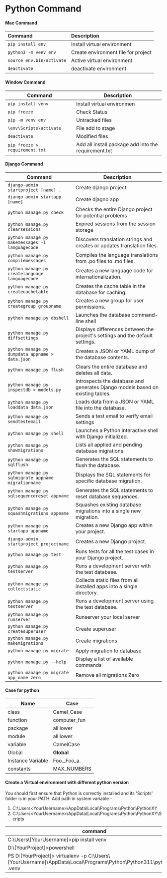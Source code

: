 # **Python Command**

#### Mac Command

| Command                                              | Description                               |
| :--------------------------------------------------- | :---------------------------------------- |
| `pip install env`                                    | Install virtual environment               |
| `python3 -m venv env`                                | Create environment file for project       |
| `source env.bin/activate`                            | Active virtual environment                |
| `deactivate`                                         | deactivate environment                    |

#### Window Command

| Command                           | Description                       |
| --------------------------------  | ----------------------------------|
| `pip install venv`                | Install virtual environmen        |
| `pip freeze`                      | Check Status                      |
| `pip -m venv env`                 | Untracked files                   |
| `\env\Scripts\activate`           | File add to stage                 |
| `deactivate`                      | Modified files                    |
| `pip freeze > requirement.txt`    | Add all install package add into the requirement.txt                     |

#### Django Command

| Command                                                            | Description                                              |
| ------------------------------------------------------------------ | -------------------------------------------------------- |
| `django-admin startproject [name] .`                               | Create django project  |
| `django-admin startapp [name]`                                     | Create djagno app  |
| `python manage.py check`                                           | Checks the entire Django project for potential problems  |
| `python manage.py clearsessions`                                   | Expired sessions from the session storage   |
| `python manage.py makemessages -l languagecode`                    | Discovers translation strings and creates or updates translation files.   |
| `python manage.py compilemessages`                                 | Compiles the language translations from .po files to .mo files.   |
| `python manage.py createlanguage languagecode`                     | Creates a new language code for internationalization.  |
| `python manage.py createcachetable`                                | Creates the cache table in the database for caching.   |
| `python manage.py creategroup groupname`                           | Creates a new group for user permissions.   |
| `python manage.py dbshell`                                         | Launches the database command-line shell   |
| `python manage.py diffsettings`                                    | Displays differences between the project's settings and the default settings.   |
| `python manage.py dumpdata appname > data.json`                    | Creates a JSON or YAML dump of the database contents.   |
| `python manage.py flush`                                           | Clears the entire database and deletes all data.   |
| `python manage.py inspectdb > models.py`                           | Introspects the database and generates Django models based on existing tables.   |
| `python manage.py loaddata data.json`                              | Loads data from a JSON or YAML file into the database.   |
| `python manage.py sendtestemail`                                   | Sends a test email to verify email settings   |
| `python manage.py shell`                                           | Launches a Python interactive shell with Django initialized.   |
| `python manage.py showmigrations`                                  | Lists all applied and pending database migrations.   |
| `python manage.py sqlflush`                                        | Generates the SQL statements to flush the database.   |
| `python manage.py sqlmigrate appname migrationname`                | Displays the SQL statements for specific database migration.   |
| `python manage.py sqlsequencereset appname`                        | Generates the SQL statements to reset database sequences.   |
| `python manage.py squashmigrations appname`                        | Squashes existing database migrations into a single new migration.    |
| `python manage.py startapp appname`                                | Creates a new Django app within your project.   |
| `django-admin startproject projectname`                            | Creates a new Django project.  |
| `python manage.py test`                                            | Runs tests for all the test cases in your Django project.   |
| `python manage.py testserver`                                      | Runs a development server with the test database.   |
| `python manage.py collectstatic`                                   | Collects static files from all installed apps into a single directory.   |
| `python manage.py testserver`                                      | Runs a development server using the test database.   |
| `python manage.py runserver`                                       | Runserver your local server   |
| `python manage.py createsuperuser`                                 | Create superuser   |
| `python manage.py makemigrations`                                  | Create migrations   |
| `python manage.py migrate`                                         | Apply migration to database   |
| `python manage.py --help`                                          | Display a list of available commands  |
| `python manage.py migrate app_name zero`                           | Remove all migrations Zero   |

#### Case for python 

| Name                     | Case          |
| ------------------------ | ------------- |
| class                    | Camel_Case    |
| function                 | computer_fun  |
| package                  | all lower     |
| module                   | all lower     |
| variable                 | CamelCase     |
| Global                   | __Global__    |
| Instance Variable        |  Foo._Foo_a.  |
| constants                |  MAX_NUMBERS  |


#### Create a Virtual environment with different python version 
You should first ensure that Python is correctly installed and its 'Scripts' folder is in your PATH. 
Add path in system variable -
1. C:\Users\<YourUsername>\AppData\Local\Programs\Python\PythonXY
2. C:\Users\<YourUsername>\AppData\Local\Programs\Python\PythonXY\Scripts

| command                                                                                                                |
| -----------------------------------------------------------------------------------------------------------------------|
| C:\Users\\[YourUsername]>pip install venv                                                                               |
| D:\\[YourProject]>powershell                                                                                            |
| PS D:\[YourProject]> virtualenv -p C:\Users\\[YourUsername]\AppData\Local\Programs\Python\Python311\python.exe .venv    ||
